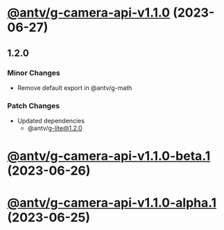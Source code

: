# [@antv/g-camera-api-v1.1.0](https://github.com/antvis/g/compare/@antv/g-camera-api@1.0.40...@antv/g-camera-api@1.1.0) (2023-06-27)

## 1.2.0

### Minor Changes

-   Remove default export in @antv/g-math

### Patch Changes

-   Updated dependencies
    -   @antv/g-lite@1.2.0

# [@antv/g-camera-api-v1.1.0-beta.1](https://github.com/antvis/g/compare/@antv/g-camera-api@1.0.40...@antv/g-camera-api@1.1.0-beta.1) (2023-06-26)

# [@antv/g-camera-api-v1.1.0-alpha.1](https://github.com/antvis/g/compare/@antv/g-camera-api@1.0.40...@antv/g-camera-api@1.1.0-alpha.1) (2023-06-25)
